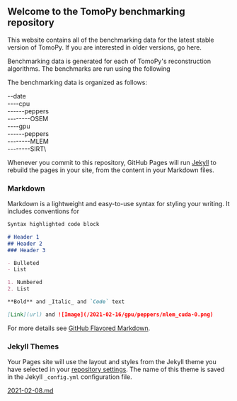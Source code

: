 ## Welcome to the TomoPy benchmarking repository

This website contains all of the benchmarking data for the latest stable version of TomoPy. If you are interested in older versions, go here. 

Benchmarking data is generated for each of TomoPy's reconstruction algorithms. The benchmarks are run using the following 

The benchmarking data is organized as follows:

--date\
----cpu\
------peppers\
--------OSEM\
----gpu\
------peppers\
--------MLEM\
--------SIRT\

Whenever you commit to this repository, GitHub Pages will run [Jekyll](https://jekyllrb.com/) to rebuild the pages in your site, from the content in your Markdown files.

### Markdown

Markdown is a lightweight and easy-to-use syntax for styling your writing. It includes conventions for

```markdown
Syntax highlighted code block

# Header 1
## Header 2
### Header 3

- Bulleted
- List

1. Numbered
2. List

**Bold** and _Italic_ and `Code` text

[Link](url) and ![Image](/2021-02-16/gpu/peppers/mlem_cuda-0.png)
```



For more details see [GitHub Flavored Markdown](https://guides.github.com/features/mastering-markdown/).

### Jekyll Themes

Your Pages site will use the layout and styles from the Jekyll theme you have selected in your [repository settings](https://github.com/tomopy/tomopy.github.io/settings). The name of this theme is saved in the Jekyll `_config.yml` configuration file.

[2021-02-08.md](/docs/2021-02-08.md)

